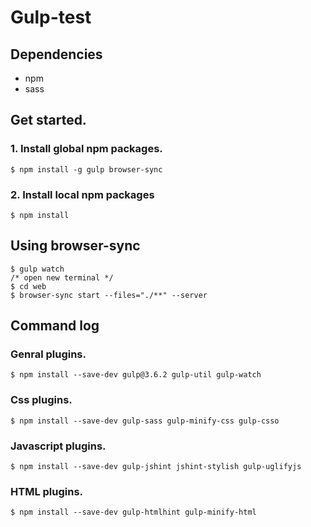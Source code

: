 Gulp-test
==========

Dependencies
------------

* npm
* sass

Get started.
------------

### 1. Install global npm packages.

    $ npm install -g gulp browser-sync

### 2. Install local npm packages

    $ npm install


Using browser-sync
-------------------

    $ gulp watch
    /* open new terminal */
    $ cd web
    $ browser-sync start --files="./**" --server

Command log
------------

### Genral plugins.

    $ npm install --save-dev gulp@3.6.2 gulp-util gulp-watch

### Css plugins.

    $ npm install --save-dev gulp-sass gulp-minify-css gulp-csso

### Javascript plugins.

    $ npm install --save-dev gulp-jshint jshint-stylish gulp-uglifyjs

### HTML plugins.

    $ npm install --save-dev gulp-htmlhint gulp-minify-html